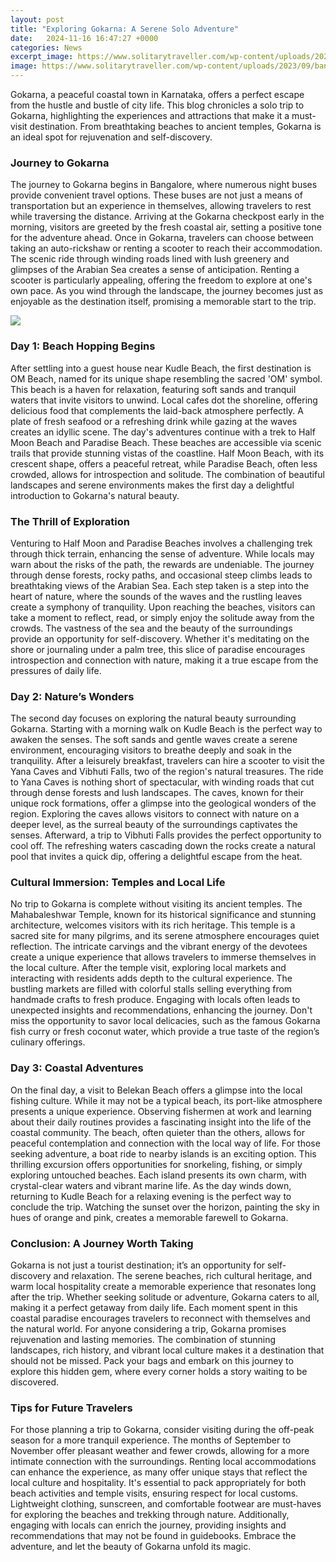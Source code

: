 ```yaml
---
layout: post
title: "Exploring Gokarna: A Serene Solo Adventure"
date:   2024-11-16 16:47:27 +0000
categories: News
excerpt_image: https://www.solitarytraveller.com/wp-content/uploads/2023/09/banner_gokarna.webp
image: https://www.solitarytraveller.com/wp-content/uploads/2023/09/banner_gokarna.webp
---
```


Gokarna, a peaceful coastal town in Karnataka, offers a perfect escape from the hustle and bustle of city life. This blog chronicles a solo trip to Gokarna, highlighting the experiences and attractions that make it a must-visit destination. From breathtaking beaches to ancient temples, Gokarna is an ideal spot for rejuvenation and self-discovery.
### Journey to Gokarna
The journey to Gokarna begins in Bangalore, where numerous night buses provide convenient travel options. These buses are not just a means of transportation but an experience in themselves, allowing travelers to rest while traversing the distance. Arriving at the Gokarna checkpost early in the morning, visitors are greeted by the fresh coastal air, setting a positive tone for the adventure ahead.
Once in Gokarna, travelers can choose between taking an auto-rickshaw or renting a scooter to reach their accommodation. The scenic ride through winding roads lined with lush greenery and glimpses of the Arabian Sea creates a sense of anticipation. Renting a scooter is particularly appealing, offering the freedom to explore at one's own pace. As you wind through the landscape, the journey becomes just as enjoyable as the destination itself, promising a memorable start to the trip.

![](https://www.solitarytraveller.com/wp-content/uploads/2023/09/banner_gokarna.webp)
### Day 1: Beach Hopping Begins
After settling into a guest house near Kudle Beach, the first destination is OM Beach, named for its unique shape resembling the sacred 'OM' symbol. This beach is a haven for relaxation, featuring soft sands and tranquil waters that invite visitors to unwind. Local cafes dot the shoreline, offering delicious food that complements the laid-back atmosphere perfectly. A plate of fresh seafood or a refreshing drink while gazing at the waves creates an idyllic scene.
The day's adventures continue with a trek to Half Moon Beach and Paradise Beach. These beaches are accessible via scenic trails that provide stunning vistas of the coastline. Half Moon Beach, with its crescent shape, offers a peaceful retreat, while Paradise Beach, often less crowded, allows for introspection and solitude. The combination of beautiful landscapes and serene environments makes the first day a delightful introduction to Gokarna's natural beauty.
### The Thrill of Exploration
Venturing to Half Moon and Paradise Beaches involves a challenging trek through thick terrain, enhancing the sense of adventure. While locals may warn about the risks of the path, the rewards are undeniable. The journey through dense forests, rocky paths, and occasional steep climbs leads to breathtaking views of the Arabian Sea. Each step taken is a step into the heart of nature, where the sounds of the waves and the rustling leaves create a symphony of tranquility.
Upon reaching the beaches, visitors can take a moment to reflect, read, or simply enjoy the solitude away from the crowds. The vastness of the sea and the beauty of the surroundings provide an opportunity for self-discovery. Whether it's meditating on the shore or journaling under a palm tree, this slice of paradise encourages introspection and connection with nature, making it a true escape from the pressures of daily life.
### Day 2: Nature’s Wonders
The second day focuses on exploring the natural beauty surrounding Gokarna. Starting with a morning walk on Kudle Beach is the perfect way to awaken the senses. The soft sands and gentle waves create a serene environment, encouraging visitors to breathe deeply and soak in the tranquility. After a leisurely breakfast, travelers can hire a scooter to visit the Yana Caves and Vibhuti Falls, two of the region's natural treasures.
The ride to Yana Caves is nothing short of spectacular, with winding roads that cut through dense forests and lush landscapes. The caves, known for their unique rock formations, offer a glimpse into the geological wonders of the region. Exploring the caves allows visitors to connect with nature on a deeper level, as the surreal beauty of the surroundings captivates the senses. Afterward, a trip to Vibhuti Falls provides the perfect opportunity to cool off. The refreshing waters cascading down the rocks create a natural pool that invites a quick dip, offering a delightful escape from the heat.
### Cultural Immersion: Temples and Local Life
No trip to Gokarna is complete without visiting its ancient temples. The Mahabaleshwar Temple, known for its historical significance and stunning architecture, welcomes visitors with its rich heritage. This temple is a sacred site for many pilgrims, and its serene atmosphere encourages quiet reflection. The intricate carvings and the vibrant energy of the devotees create a unique experience that allows travelers to immerse themselves in the local culture.
After the temple visit, exploring local markets and interacting with residents adds depth to the cultural experience. The bustling markets are filled with colorful stalls selling everything from handmade crafts to fresh produce. Engaging with locals often leads to unexpected insights and recommendations, enhancing the journey. Don't miss the opportunity to savor local delicacies, such as the famous Gokarna fish curry or fresh coconut water, which provide a true taste of the region’s culinary offerings.
### Day 3: Coastal Adventures
On the final day, a visit to Belekan Beach offers a glimpse into the local fishing culture. While it may not be a typical beach, its port-like atmosphere presents a unique experience. Observing fishermen at work and learning about their daily routines provides a fascinating insight into the life of the coastal community. The beach, often quieter than the others, allows for peaceful contemplation and connection with the local way of life.
For those seeking adventure, a boat ride to nearby islands is an exciting option. This thrilling excursion offers opportunities for snorkeling, fishing, or simply exploring untouched beaches. Each island presents its own charm, with crystal-clear waters and vibrant marine life. As the day winds down, returning to Kudle Beach for a relaxing evening is the perfect way to conclude the trip. Watching the sunset over the horizon, painting the sky in hues of orange and pink, creates a memorable farewell to Gokarna.
### Conclusion: A Journey Worth Taking
Gokarna is not just a tourist destination; it’s an opportunity for self-discovery and relaxation. The serene beaches, rich cultural heritage, and warm local hospitality create a memorable experience that resonates long after the trip. Whether seeking solitude or adventure, Gokarna caters to all, making it a perfect getaway from daily life. Each moment spent in this coastal paradise encourages travelers to reconnect with themselves and the natural world.
For anyone considering a trip, Gokarna promises rejuvenation and lasting memories. The combination of stunning landscapes, rich history, and vibrant local culture makes it a destination that should not be missed. Pack your bags and embark on this journey to explore this hidden gem, where every corner holds a story waiting to be discovered.
### Tips for Future Travelers
For those planning a trip to Gokarna, consider visiting during the off-peak season for a more tranquil experience. The months of September to November offer pleasant weather and fewer crowds, allowing for a more intimate connection with the surroundings. Renting local accommodations can enhance the experience, as many offer unique stays that reflect the local culture and hospitality.
It's essential to pack appropriately for both beach activities and temple visits, ensuring respect for local customs. Lightweight clothing, sunscreen, and comfortable footwear are must-haves for exploring the beaches and trekking through nature. Additionally, engaging with locals can enrich the journey, providing insights and recommendations that may not be found in guidebooks. Embrace the adventure, and let the beauty of Gokarna unfold its magic.